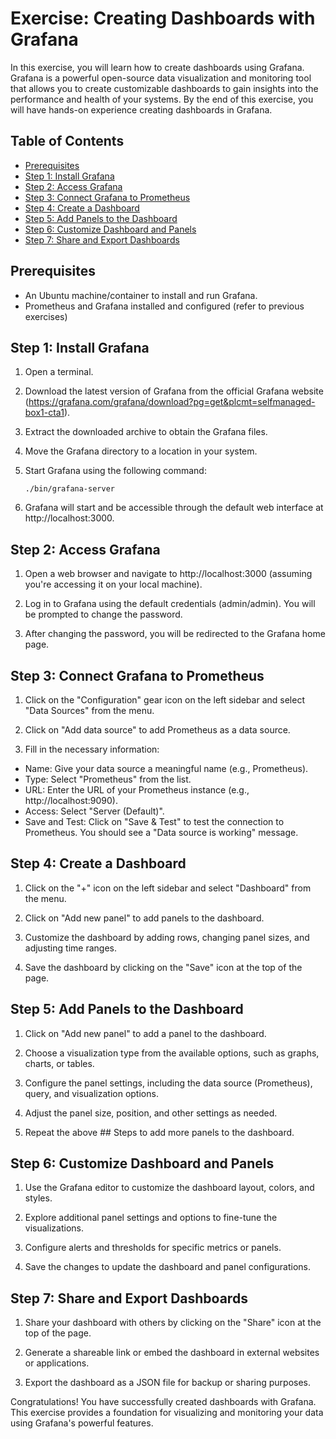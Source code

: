 # Exercise: Creating Dashboards with Grafana

In this exercise, you will learn how to create dashboards using Grafana. Grafana is a powerful open-source data visualization and monitoring tool that allows you to create customizable dashboards to gain insights into the performance and health of your systems. By the end of this exercise, you will have hands-on experience creating dashboards in Grafana.

## Table of Contents

- [Prerequisites](#prerequisites)
- [Step 1: Install Grafana](#step-1-install-grafana)
- [Step 2: Access Grafana](#step-2-access-grafana)
- [Step 3: Connect Grafana to Prometheus](#step-3-connect-grafana-to-prometheus)
- [Step 4: Create a Dashboard](#step-4-create-a-dashboard)
- [Step 5: Add Panels to the Dashboard](#step-5-add-panels-to-the-dashboard)
- [Step 6: Customize Dashboard and Panels](#step-6-customize-dashboard-and-panels)
- [Step 7: Share and Export Dashboards](#step-7-share-and-export-dashboards)

## Prerequisites
- An Ubuntu machine/container to install and run Grafana.
- Prometheus and Grafana installed and configured (refer to previous exercises)

## Step 1: Install Grafana

1. Open a terminal.

2. Download the latest version of Grafana from the official Grafana website (https://grafana.com/grafana/download?pg=get&plcmt=selfmanaged-box1-cta1).

3. Extract the downloaded archive to obtain the Grafana files.

4. Move the Grafana directory to a location in your system.

5. Start Grafana using the following command:
   ```
   ./bin/grafana-server
   ```
6. Grafana will start and be accessible through the default web interface at http://localhost:3000.
## Step 2: Access Grafana
1. Open a web browser and navigate to http://localhost:3000 (assuming you're accessing it on your local machine).

2. Log in to Grafana using the default credentials (admin/admin). You will be prompted to change the password.

3. After changing the password, you will be redirected to the Grafana home page.
## Step 3: Connect Grafana to Prometheus
1. Click on the "Configuration" gear icon on the left sidebar and select "Data Sources" from the menu.

2. Click on "Add data source" to add Prometheus as a data source.

3. Fill in the necessary information:

- Name: Give your data source a meaningful name (e.g., Prometheus).
- Type: Select "Prometheus" from the list.
- URL: Enter the URL of your Prometheus instance (e.g., http://localhost:9090).
- Access: Select "Server (Default)".
- Save and Test: Click on "Save & Test" to test the connection to Prometheus. You should see a "Data source is working" message.
## Step 4: Create a Dashboard
1. Click on the "+" icon on the left sidebar and select "Dashboard" from the menu.

2. Click on "Add new panel" to add panels to the dashboard.

3. Customize the dashboard by adding rows, changing panel sizes, and adjusting time ranges.

4. Save the dashboard by clicking on the "Save" icon at the top of the page.

## Step 5: Add Panels to the Dashboard
1. Click on "Add new panel" to add a panel to the dashboard.

2. Choose a visualization type from the available options, such as graphs, charts, or tables.

3. Configure the panel settings, including the data source (Prometheus), query, and visualization options.

4. Adjust the panel size, position, and other settings as needed.

5. Repeat the above ## Steps to add more panels to the dashboard.

## Step 6: Customize Dashboard and Panels
1. Use the Grafana editor to customize the dashboard layout, colors, and styles.

2. Explore additional panel settings and options to fine-tune the visualizations.

3. Configure alerts and thresholds for specific metrics or panels.

4. Save the changes to update the dashboard and panel configurations.

## Step 7: Share and Export Dashboards
1. Share your dashboard with others by clicking on the "Share" icon at the top of the page.

2. Generate a shareable link or embed the dashboard in external websites or applications.

3. Export the dashboard as a JSON file for backup or sharing purposes.

Congratulations! You have successfully created dashboards with Grafana. This exercise provides a foundation for visualizing and monitoring your data using Grafana's powerful features.
